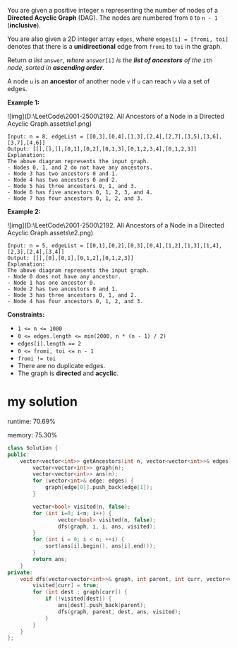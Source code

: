 You are given a positive integer `n` representing the number of nodes of a **Directed Acyclic Graph** (DAG). The nodes are numbered from `0` to `n - 1` (**inclusive**).

You are also given a 2D integer array `edges`, where `edges[i] = [fromi, toi]` denotes that there is a **unidirectional** edge from `fromi` to `toi` in the graph.

Return *a list* `answer`*, where* `answer[i]` *is the **list of ancestors** of the* `ith` *node, sorted in **ascending order***.

A node `u` is an **ancestor** of another node `v` if `u` can reach `v` via a set of edges.

 

**Example 1:**

![img](D:\LeetCode\2001-2500\2192. All Ancestors of a Node in a Directed Acyclic Graph.assets\e1.png)

```
Input: n = 8, edgeList = [[0,3],[0,4],[1,3],[2,4],[2,7],[3,5],[3,6],[3,7],[4,6]]
Output: [[],[],[],[0,1],[0,2],[0,1,3],[0,1,2,3,4],[0,1,2,3]]
Explanation:
The above diagram represents the input graph.
- Nodes 0, 1, and 2 do not have any ancestors.
- Node 3 has two ancestors 0 and 1.
- Node 4 has two ancestors 0 and 2.
- Node 5 has three ancestors 0, 1, and 3.
- Node 6 has five ancestors 0, 1, 2, 3, and 4.
- Node 7 has four ancestors 0, 1, 2, and 3.
```

**Example 2:**

![img](D:\LeetCode\2001-2500\2192. All Ancestors of a Node in a Directed Acyclic Graph.assets\e2.png)

```
Input: n = 5, edgeList = [[0,1],[0,2],[0,3],[0,4],[1,2],[1,3],[1,4],[2,3],[2,4],[3,4]]
Output: [[],[0],[0,1],[0,1,2],[0,1,2,3]]
Explanation:
The above diagram represents the input graph.
- Node 0 does not have any ancestor.
- Node 1 has one ancestor 0.
- Node 2 has two ancestors 0 and 1.
- Node 3 has three ancestors 0, 1, and 2.
- Node 4 has four ancestors 0, 1, 2, and 3.
```

 

**Constraints:**

- `1 <= n <= 1000`
- `0 <= edges.length <= min(2000, n * (n - 1) / 2)`
- `edges[i].length == 2`
- `0 <= fromi, toi <= n - 1`
- `fromi != toi`
- There are no duplicate edges.
- The graph is **directed** and **acyclic**.

# my solution

runtime: 70.69%

memory: 75.30%

```cpp
class Solution {
public:
    vector<vector<int>> getAncestors(int n, vector<vector<int>>& edges) {
        vector<vector<int>> graph(n);
        vector<vector<int>> ans(n);
        for (vector<int>& edge: edges) {
            graph[edge[0]].push_back(edge[1]);
        }

        vector<bool> visited(n, false);
        for (int i=0; i<n; i++) {
                vector<bool> visited(n, false);
                dfs(graph, i, i, ans, visited);
        }
        for (int i = 0; i < n; ++i) {
            sort(ans[i].begin(), ans[i].end());
        }
        return ans;
    }
private:
    void dfs(vector<vector<int>>& graph, int parent, int curr, vector<vector<int>>& ans, vector<bool>& visited) {
        visited[curr] = true;
        for (int dest : graph[curr]) {
            if (!visited[dest]) {
                ans[dest].push_back(parent);
                dfs(graph, parent, dest, ans, visited);
            }
        }
    }
};
```

